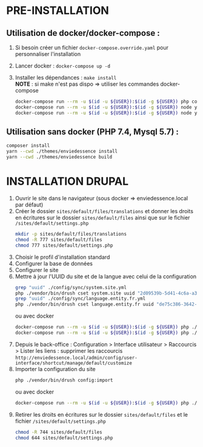 # PRE-INSTALLATION

## Utilisation de docker/docker-compose :

1. Si besoin créer un fichier `docker-compose.override.yaml` pour personnaliser l'installation

2. Lancer docker : `docker-compose up -d`

3. Installer les dépendances : `make install`\
    **NOTE** : si make n'est pas dispo => utiliser les commandes docker-compose
    ```bash
    docker-compose run --rm -u $(id -u ${USER}):$(id -g ${USER}) php composer install
    docker-compose run --rm -u $(id -u ${USER}):$(id -g ${USER}) node yarn --cwd ./themes/enviedessence install
    docker-compose run --rm -u $(id -u ${USER}):$(id -g ${USER}) node yarn --cwd ./themes/enviedessence build
    ```

## Utilisation sans docker (PHP 7.4, Mysql 5.7) :

```bash
composer install
yarn --cwd ./themes/enviedessence install
yarn --cwd ./themes/enviedessence build
```

# INSTALLATION DRUPAL

1. Ouvrir le site dans le navigateur (sous docker => enviedessence.local par défaut)
2. Créer le dossier `sites/default/files/translations` et donner les droits en écritures sur le dossier `sites/default/files`
    ainsi que sur le fichier `/sites/default/settings.php`
    ```bash
    mkdir -p sites/default/files/translations
    chmod -R 777 sites/default/files
    chmod 777 sites/default/settings.php
    ```
3. Choisir le profil d'installation standard
4. Configurer la base de données
5. Configurer le site
6. Mettre à jour l'UUID du site et de la langue avec celui de la configuration
    ```bash
    grep "uuid" ./config/sync/system.site.yml
    php ./vendor/bin/drush cset system.site uuid "2d09539b-5d41-4c6a-a371-061eba6ce6d4"
    grep "uuid" ./config/sync/language.entity.fr.yml
    php ./vendor/bin/drush cset language.entity.fr uuid "de75c386-3642-4f92-b548-2a065130a5a8"
    ```
   ou avec docker
    ```bash
    docker-compose run --rm -u $(id -u ${USER}):$(id -g ${USER}) php ./vendor/bin/drush cset system.site uuid "2d09539b-5d41-4c6a-a371-061eba6ce6d4"
    docker-compose run --rm -u $(id -u ${USER}):$(id -g ${USER}) php ./vendor/bin/drush cset language.entity.fr uuid "de75c386-3642-4f92-b548-2a065130a5a8"
    ```
7. Depuis le back-office : Configuration > Interface utilisateur > Raccourcis > Lister les liens : supprimer les raccourcis\
    `http://enviedessence.local/admin/config/user-interface/shortcut/manage/default/customize`
8. Importer la configuration du site
    ```bash
    php ./vendor/bin/drush config:import
    ```
   ou avec docker
    ```bash
    docker-compose run --rm -u $(id -u ${USER}):$(id -g ${USER}) php ./vendor/bin/drush config:import
    ```
9. Retirer les droits en écritures sur le dossier `sites/default/files` et le fichier `/sites/default/settings.php`
    ```bash
    chmod -R 744 sites/default/files
    chmod 644 sites/default/settings.php
    ```
